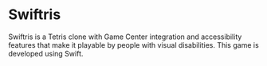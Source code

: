 # Swiftris
Swiftris is a Tetris clone with Game Center integration and accessibility features that make it playable by people with visual disabilities. This game is developed using Swift.


